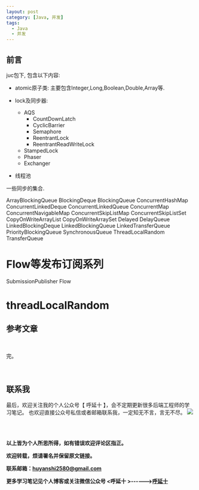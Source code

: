 ```yaml
---
layout: post
category: [Java, 并发]
tags:
  - Java
  - 并发
---
```


## 前言

juc包下, 包含以下内容:

* atomic原子类: 
主要包含Integer,Long,Boolean,Double,Array等.  

* lock及同步器:
  * AQS
      * CountDownLatch
      * CyclicBarrier
      * Semaphore
      * ReentrantLock
      * ReentrantReadWriteLock
  * StampedLock
  * Phaser
  * Exchanger


* 线程池


一些同步的集合.

ArrayBlockingQueue
BlockingDeque
BlockingQueue
ConcurrentHashMap
ConcurrentLinkedDeque
ConcurrentLinkedQueue
ConcurrentMap
ConcurrentNavigableMap
ConcurrentSkipListMap
ConcurrentSkipListSet
CopyOnWriteArrayList
CopyOnWriteArraySet
Delayed
DelayQueue
LinkedBlockingDeque
LinkedBlockingQueue
LinkedTransferQueue
PriorityBlockingQueue
SynchronousQueue
ThreadLocalRandom
TransferQueue

# Flow等发布订阅系列

SubmissionPublisher
Flow

# threadLocalRandom



## 参考文章


<br>


完。
<br>
<br>
<br>


## 联系我
最后，欢迎关注我的个人公众号【 呼延十 】，会不定期更新很多后端工程师的学习笔记。
也欢迎直接公众号私信或者邮箱联系我，一定知无不言，言无不尽。
![](http://img.couplecoders.tech/%E6%89%AB%E7%A0%81_%E6%90%9C%E7%B4%A2%E8%81%94%E5%90%88%E4%BC%A0%E6%92%AD%E6%A0%B7%E5%BC%8F-%E6%A0%87%E5%87%86%E8%89%B2%E7%89%88.png)


<br>
<br>




**以上皆为个人所思所得，如有错误欢迎评论区指正。**


**欢迎转载，烦请署名并保留原文链接。**


**联系邮箱：huyanshi2580@gmail.com**


**更多学习笔记见个人博客或关注微信公众号 &lt;呼延十 &gt;------><a href="{{ site.baseurl }}/">呼延十</a>**